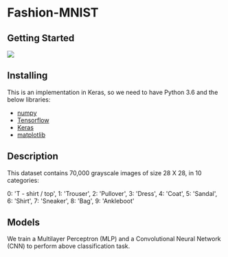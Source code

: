 # Fashion-MNIST 

## Getting Started

![](https://cdn-images-1.medium.com/max/1200/1*p2jvmf8sLET5V70nzZsAYg.png)

## Installing
This is an implementation in Keras, so we need to have Python 3.6 and the below libraries:

- [numpy]
- [Tensorflow]
- [Keras]
- [matplotlib]

## Description

This dataset contains 70,000 grayscale images  of size 28 X 28, in 10 categories:

0: 'T - shirt / top',
1: 'Trouser',
2: 'Pullover',
3: 'Dress',
4: 'Coat',
5: 'Sandal',
6: 'Shirt',
7: 'Sneaker',
8: 'Bag',
9: 'Ankleboot'

## Models

We train a Multilayer Perceptron (MLP) and a Convolutional Neural Network (CNN) to perform above classification task.


[fashion mnist dataset]: <https://research.zalando.com/welcome/mission/research-projects/fashion-mnist/>
[Tensorflow]: <https://www.tensorflow.org/install>
[Keras]: <https://keras.io>
[matplotlib]: <https://matplotlib.org>
[numpy]: <http://www.numpy.org>
